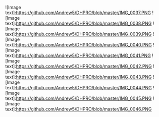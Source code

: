 ![Image text]:https://github.com/Andrew5/DHPRO/blob/master/IMG_0037.PNG
![Image text]:https://github.com/Andrew5/DHPRO/blob/master/IMG_0038.PNG
![Image text]:https://github.com/Andrew5/DHPRO/blob/master/IMG_0039.PNG
![Image text]:https://github.com/Andrew5/DHPRO/blob/master/IMG_0040.PNG
![Image text]:https://github.com/Andrew5/DHPRO/blob/master/IMG_0041.PNG
![Image text]:https://github.com/Andrew5/DHPRO/blob/master/IMG_0042.PNG
![Image text]:https://github.com/Andrew5/DHPRO/blob/master/IMG_0043.PNG
![Image text]:https://github.com/Andrew5/DHPRO/blob/master/IMG_0044.PNG
![Image text]:https://github.com/Andrew5/DHPRO/blob/master/IMG_0045.PNG
![Image text]:https://github.com/Andrew5/DHPRO/blob/master/IMG_0046.PNG
